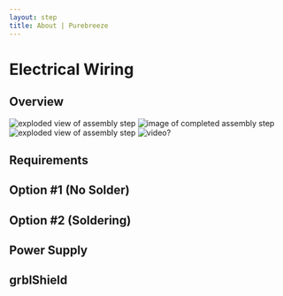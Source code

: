 ```yaml
---
layout: step
title: About | Purebreeze
---
```


# Electrical Wiring
## Overview
![exploded view of assembly step](http://placehold.it/200x200)  ![image of completed assembly step](http://placehold.it/200x200) ![exploded view of assembly step](http://placehold.it/200x200) ![video?](http://placehold.it/200x200)

## Requirements

## Option #1 (No Solder)

## Option #2 (Soldering)

## Power Supply

## grblShield
